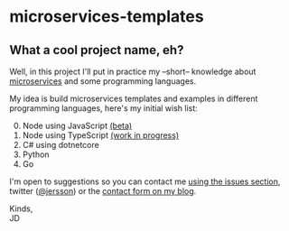 # microservices-templates
What a cool project name, eh?
---
Well, in this project I'll put in practice my –short– knowledge about [microservices](https://en.wikipedia.org/wiki/Microservices) and some programming languages.  

My idea is build microservices templates and examples in different programming languages, here's my initial wish list:

0. Node using JavaScript [(beta)](./00-node)
1. Node using TypeScript [(work in progress)](./01-node-ts) 
2. C# using dotnetcore
3. Python
4. Go


I'm open to suggestions so you can contact me [using the issues section](https://github.com/jersson/microservices-templates/issues), twitter ([@jersson](https://twitter/jersson)) or the [contact form on my blog](https://jersson.net/contact/).

Kinds,<br/> JD